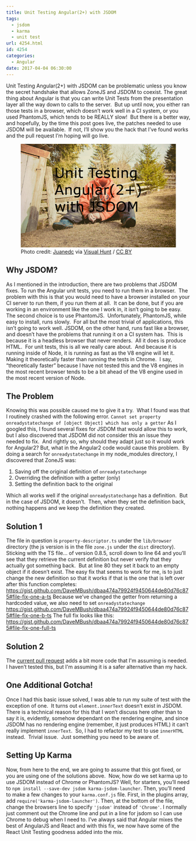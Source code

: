 ```yaml
---
title: Unit Testing Angular(2+) with JSDOM
tags:
  - jsdom
  - karma
  - unit test
url: 4254.html
id: 4254
categories:
  - Angular
date: 2017-04-04 06:30:00
---
```


Unit Testing Angular(2+) with JSDOM can be problematic unless you know the secret handshake that allows ZoneJS and JSDOM to coexist. The great thing about Angular is that you can write Unit Tests from the presentation layer all the way down to calls to the server.  But up until now, you either ran those tests in a browser, which doesn’t work well in a CI system, or you used PhantomJS, which tends to be REALLY slow!  But there is a better way, and hopefully, by the time this post goes live, the patches needed to use JSDOM will be available.  If not, I’ll show you the hack that I’ve found works and the pull request I’m hoping will go live. <figure>![](/uploads/2017/04/image.png "Unit Testing Angular(2+) with JSDOM")<figcaption>Photo credit: [Juanedc](//www.flickr.com/photos/juanedc/14896919066/) via [Visual Hunt](//visualhunt.com/re/cf947c) / [ CC BY](//creativecommons.org/licenses/by/2.0/)</figcaption></figure>

<!-- more --> 

Why JSDOM?
----------

As I mentioned in the introduction, there are two problems that JSDOM fixes. To run the Angular unit tests, you need to run them in a browser.  The problem with this is that you would need to have a browser installed on your CI server to run them, if you run them at all.  It can be done, but if you are working in an environment like the one I work in, it isn’t going to be easy. The second choice is to use PhantomJS.  Unfortunately, PhantomJS, while easy to install, runs slowly.  For all but the most trivial of applications, this isn’t going to work well. JSDOM, on the other hand, runs fast like a browser, and doesn’t have the problems that running it on a CI system has.  This is because it is a headless browser that never renders.  All it does is produce HTML.  For unit tests, this is all we really care about.  And because it is running inside of Node, it is running as fast as the V8 engine will let it.  Making it theoretically faster than running the tests in Chrome.  I say, “theoretically faster” because I have not tested this and the V8 engines in the most recent browser tends to be a bit ahead of the V8 engine used in the most recent version of Node.

The Problem
-----------

Knowing this was possible caused me to give it a try.  What I found was that I routinely crashed with the following error. `Cannot set property onreadystatechange of [object Object] which has only a getter` As I googled this, I found several fixes for JSDOM that would allow this to work, but I also discovered that JSDOM did not consider this an issue they needed to fix.  And rightly so, why should they adapt just so it would work for Angular2? But, what in the Angular2 code would cause this problem.  By doing a search for `onreadystatechange` in my node_modules directory, I discovered that ZoneJS was:

1.  Saving off the original definition of `onreadystatechange`
2.  Overriding the definition with a getter (only)
3.  Setting the definition back to the original

Which all works well if the original `onreadystatechange` has a definition.  But in the case of JSDOM, it doesn’t.  Then, when they set the definition back, nothing happens and we keep the definition they created.

Solution 1
----------

The file in question is `property-descriptor.ts` under the `lib/browser` directory (the js version is in the file `zone.js` under the `dist` directory).  Sticking with the TS file… of version 0.8.5, scroll down to line 64 and you’ll see that they retrieve the current definition but never verify that they actually got something back.  But at line 80 they set it back to an empty object if it doesn’t exist. The easy fix that seems to work for me, is to just change the new definition so that it works if that is the one that is left over after this function completes: https://gist.github.com/DaveMBush/dbaa474a79924f9450644de80d76c875#file-fix-one-a-ts Because we’ve changed the getter from returning a hardcoded value, we also need to set `onreadystatechange` https://gist.github.com/DaveMBush/dbaa474a79924f9450644de80d76c875#file-fix-one-b-ts The full fix looks like this: https://gist.github.com/DaveMBush/dbaa474a79924f9450644de80d76c875#file-fix-one-full-ts

Solution 2
----------

The [current pull request](//github.com/angular/zone.js/pull/711/commits/edc9d7a2145f9ddc4acbe6a49d1325d676c65429) adds a bit more code that I'm assuming is needed.  I haven’t tested this, but I'm assuming it is a safer alternative than my hack.

One Additional Gotcha!
----------------------

Once I had this basic issue solved, I was able to run my suite of test with the exception of one.  It turns out `element.innerText` doesn’t exist in JSDOM.  There is a technical reason for this that I won’t discuss here other than to say it is, evidently, somehow dependant on the rendering engine, and since JSDOM has no rendering engine (remember, it just produces HTML) it can’t really implement `innerText`.  So, I had to refactor my test to use `innerHTML` instead.  Trivial issue.  Just something you need to be aware of.

Setting Up Karma
----------------

Now, from here to the end, we are going to assume that this got fixed, or you are using one of the solutions above.  Now, how do we set karma up to use JSDOM instead of Chrome or PhantomJS? Well, for starters, you’ll need to `npm install --save-dev jsdom karma-jsdom-launcher`. Then, you’ll need to make a few changes to your `karma.conf.js` file. First, in the plugins array, add `require('karma-jsdom-launcher')`. Then, at the bottom of the file, change the browsers line to specify `'jsdom'` instead of `'Chrome'`. I normally just comment out the Chrome line and put in a line for jsdom so I can use Chrome to debug when I need to. I’ve always said that Angular mixes the best of AngularJS and React and with this fix, we now have some of the React Unit Testing goodness added into the mix.
